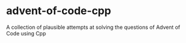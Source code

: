 # advent-of-code-cpp
A collection of plausible attempts at solving the questions of Advent of Code using Cpp
